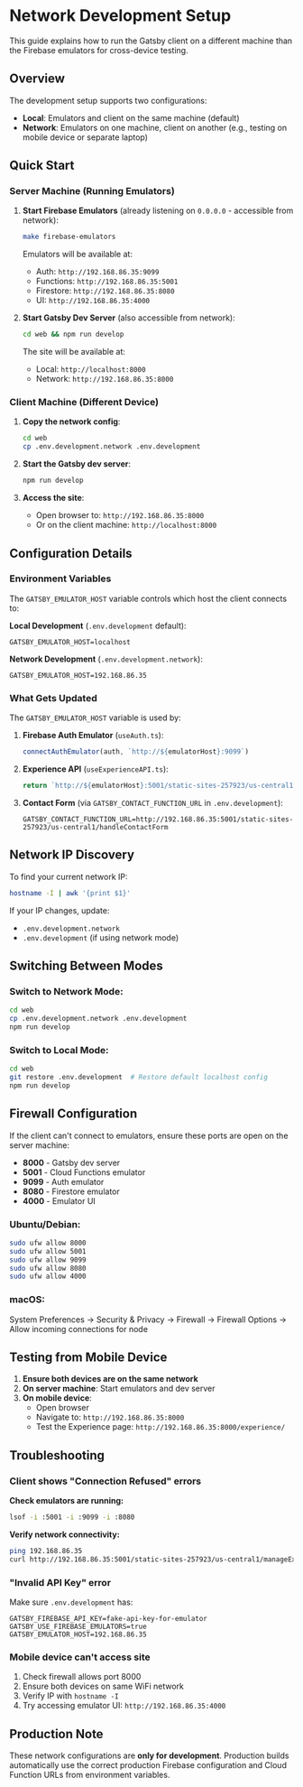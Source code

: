 # Network Development Setup

This guide explains how to run the Gatsby client on a different machine than the Firebase emulators for cross-device testing.

## Overview

The development setup supports two configurations:
- **Local**: Emulators and client on the same machine (default)
- **Network**: Emulators on one machine, client on another (e.g., testing on mobile device or separate laptop)

## Quick Start

### Server Machine (Running Emulators)

1. **Start Firebase Emulators** (already listening on `0.0.0.0` - accessible from network):
   ```bash
   make firebase-emulators
   ```

   Emulators will be available at:
   - Auth: `http://192.168.86.35:9099`
   - Functions: `http://192.168.86.35:5001`
   - Firestore: `http://192.168.86.35:8080`
   - UI: `http://192.168.86.35:4000`

2. **Start Gatsby Dev Server** (also accessible from network):
   ```bash
   cd web && npm run develop
   ```

   The site will be available at:
   - Local: `http://localhost:8000`
   - Network: `http://192.168.86.35:8000`

### Client Machine (Different Device)

1. **Copy the network config**:
   ```bash
   cd web
   cp .env.development.network .env.development
   ```

2. **Start the Gatsby dev server**:
   ```bash
   npm run develop
   ```

3. **Access the site**:
   - Open browser to: `http://192.168.86.35:8000`
   - Or on the client machine: `http://localhost:8000`

## Configuration Details

### Environment Variables

The `GATSBY_EMULATOR_HOST` variable controls which host the client connects to:

**Local Development** (`.env.development` default):
```env
GATSBY_EMULATOR_HOST=localhost
```

**Network Development** (`.env.development.network`):
```env
GATSBY_EMULATOR_HOST=192.168.86.35
```

### What Gets Updated

The `GATSBY_EMULATOR_HOST` variable is used by:

1. **Firebase Auth Emulator** (`useAuth.ts`):
   ```typescript
   connectAuthEmulator(auth, `http://${emulatorHost}:9099`)
   ```

2. **Experience API** (`useExperienceAPI.ts`):
   ```typescript
   return `http://${emulatorHost}:5001/static-sites-257923/us-central1/manageExperience`
   ```

3. **Contact Form** (via `GATSBY_CONTACT_FUNCTION_URL` in `.env.development`):
   ```env
   GATSBY_CONTACT_FUNCTION_URL=http://192.168.86.35:5001/static-sites-257923/us-central1/handleContactForm
   ```

## Network IP Discovery

To find your current network IP:

```bash
hostname -I | awk '{print $1}'
```

If your IP changes, update:
- `.env.development.network`
- `.env.development` (if using network mode)

## Switching Between Modes

### Switch to Network Mode:
```bash
cd web
cp .env.development.network .env.development
npm run develop
```

### Switch to Local Mode:
```bash
cd web
git restore .env.development  # Restore default localhost config
npm run develop
```

## Firewall Configuration

If the client can't connect to emulators, ensure these ports are open on the server machine:

- **8000** - Gatsby dev server
- **5001** - Cloud Functions emulator
- **9099** - Auth emulator
- **8080** - Firestore emulator
- **4000** - Emulator UI

### Ubuntu/Debian:
```bash
sudo ufw allow 8000
sudo ufw allow 5001
sudo ufw allow 9099
sudo ufw allow 8080
sudo ufw allow 4000
```

### macOS:
System Preferences → Security & Privacy → Firewall → Firewall Options → Allow incoming connections for node

## Testing from Mobile Device

1. **Ensure both devices are on the same network**
2. **On server machine**: Start emulators and dev server
3. **On mobile device**:
   - Open browser
   - Navigate to: `http://192.168.86.35:8000`
   - Test the Experience page: `http://192.168.86.35:8000/experience/`

## Troubleshooting

### Client shows "Connection Refused" errors

**Check emulators are running:**
```bash
lsof -i :5001 -i :9099 -i :8080
```

**Verify network connectivity:**
```bash
ping 192.168.86.35
curl http://192.168.86.35:5001/static-sites-257923/us-central1/manageExperience/experience/entries
```

### "Invalid API Key" error

Make sure `.env.development` has:
```env
GATSBY_FIREBASE_API_KEY=fake-api-key-for-emulator
GATSBY_USE_FIREBASE_EMULATORS=true
GATSBY_EMULATOR_HOST=192.168.86.35
```

### Mobile device can't access site

1. Check firewall allows port 8000
2. Ensure both devices on same WiFi network
3. Verify IP with `hostname -I`
4. Try accessing emulator UI: `http://192.168.86.35:4000`

## Production Note

These network configurations are **only for development**. Production builds automatically use the correct production Firebase configuration and Cloud Function URLs from environment variables.
